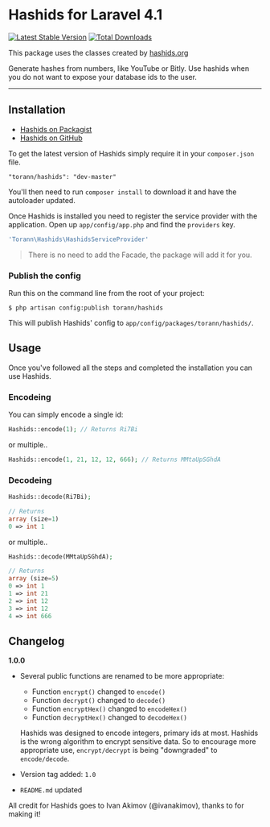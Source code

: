 # Hashids for Laravel 4.1

[![Latest Stable Version](https://poser.pugx.org/torann/hashids/v/stable.png)](https://packagist.org/packages/torann/hashids) [![Total Downloads](https://poser.pugx.org/torann/hashids/downloads.png)](https://packagist.org/packages/torann/hashids)

This package uses the classes created by [hashids.org](http://www.hashids.org/ "http://www.hashids.org/")

Generate hashes from numbers, like YouTube or Bitly. Use hashids when you do not want to expose your database ids to the user.

----------

## Installation

- [Hashids on Packagist](https://packagist.org/packages/torann/hashids)
- [Hashids on GitHub](https://github.com/torann/laravel-hashids)

To get the latest version of Hashids simply require it in your `composer.json` file.

~~~
"torann/hashids": "dev-master"
~~~

You'll then need to run `composer install` to download it and have the autoloader updated.

Once Hashids is installed you need to register the service provider with the application. Open up `app/config/app.php` and find the `providers` key.


```php
'Torann\Hashids\HashidsServiceProvider'
```

> There is no need to add the Facade, the package will add it for you.


### Publish the config

Run this on the command line from the root of your project:

	$ php artisan config:publish torann/hashids

This will publish Hashids' config to ``app/config/packages/torann/hashids/``.

## Usage

Once you've followed all the steps and completed the installation you can use Hashids.

### Encodeing

You can simply encode a single id:

```php
Hashids::encode(1); // Returns Ri7Bi
```

or multiple..

```php
Hashids::encode(1, 21, 12, 12, 666); // Returns MMtaUpSGhdA
```

### Decodeing

```php
Hashids::decode(Ri7Bi);

// Returns
array (size=1)
0 => int 1
```

or multiple..

```php
Hashids::decode(MMtaUpSGhdA);

// Returns
array (size=5)
0 => int 1
1 => int 21
2 => int 12
3 => int 12
4 => int 666
```

## Changelog

**1.0.0**

- Several public functions are renamed to be more appropriate:
	- Function `encrypt()` changed to `encode()`
	- Function `decrypt()` changed to `decode()`
	- Function `encryptHex()` changed to `encodeHex()`
	- Function `decryptHex()` changed to `decodeHex()`

	Hashids was designed to encode integers, primary ids at most. Hashids is the wrong algorithm to encrypt sensitive data. So to encourage more appropriate use, `encrypt/decrypt` is being "downgraded" to `encode/decode`.

- Version tag added: `1.0`
- `README.md` updated


All credit for Hashids goes to Ivan Akimov (@ivanakimov), thanks to for making it!